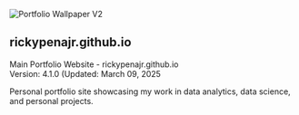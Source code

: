 ![Portfolio Wallpaper V2](https://github.com/user-attachments/assets/0e2c722e-752e-4791-b5d4-37af583ae3ca)

## rickypenajr.github.io

Main Portfolio Website - rickypenajr.github.io
<br>
Version: 4.1.0 (Updated: March 09, 2025


Personal portfolio site showcasing my work in data analytics, data science, and personal projects.
